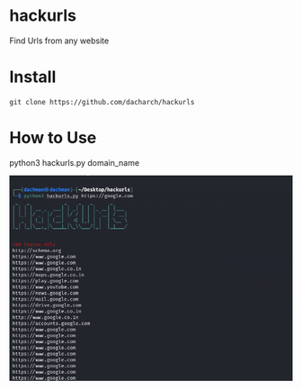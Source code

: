 # hackurls

Find Urls from any website

# Install
```
git clone https://github.com/dacharch/hackurls
```

# How to Use

python3 hackurls.py domain_name


![This is an image](https://github.com/dacharch/hackurls/blob/main/image.png)
